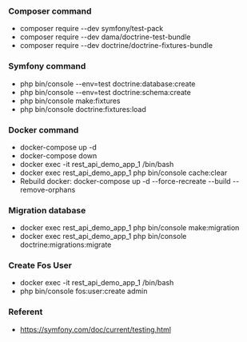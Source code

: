 ### Composer command
- composer require --dev symfony/test-pack 
- composer require --dev dama/doctrine-test-bundle
- composer require --dev doctrine/doctrine-fixtures-bundle

### Symfony command
- php bin/console --env=test doctrine:database:create
- php bin/console --env=test doctrine:schema:create
- php bin/console make:fixtures
- php bin/console doctrine:fixtures:load

### Docker command
- docker-compose up -d
- docker-compose down
- docker exec -it rest_api_demo_app_1 /bin/bash
- docker exec rest_api_demo_app_1 php bin/console cache:clear
- Rebuild docker: docker-compose up -d --force-recreate --build --remove-orphans

### Migration database
- docker exec rest_api_demo_app_1 php bin/console make:migration
- docker exec rest_api_demo_app_1 php bin/console doctrine:migrations:migrate

### Create Fos User
- docker exec -it rest_api_demo_app_1 /bin/bash
- php bin/console fos:user:create admin

### Referent
- https://symfony.com/doc/current/testing.html
